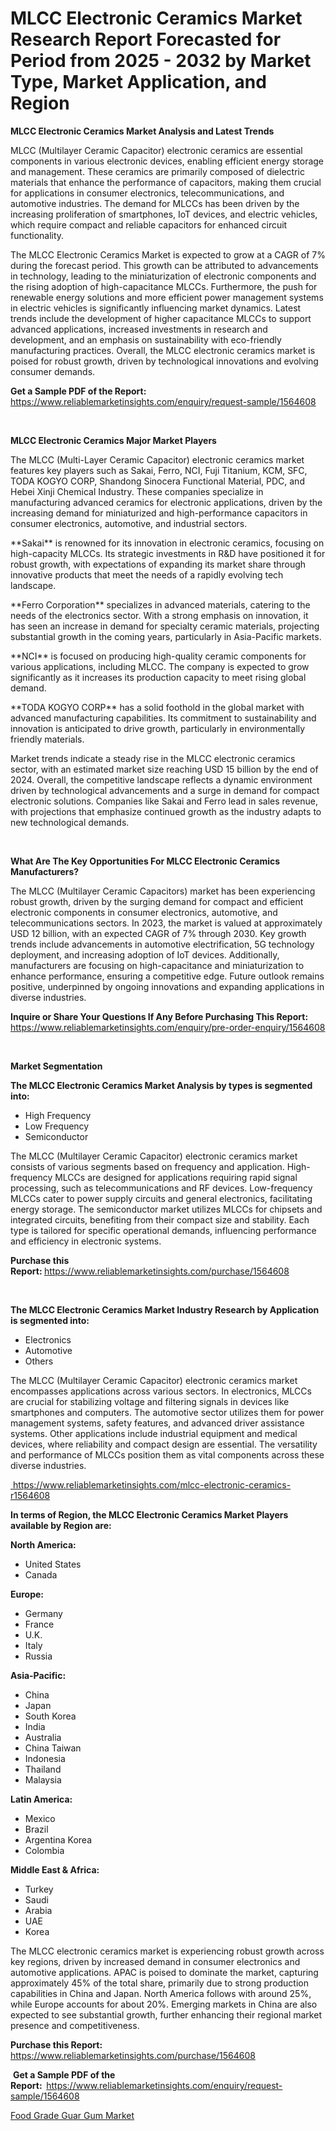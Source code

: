 <p><h1>MLCC Electronic Ceramics Market Research Report Forecasted for Period from 2025 -  2032 by Market Type, Market Application, and Region</h1></p><p><strong>MLCC Electronic Ceramics Market Analysis and Latest Trends</strong></p>
<p><p>MLCC (Multilayer Ceramic Capacitor) electronic ceramics are essential components in various electronic devices, enabling efficient energy storage and management. These ceramics are primarily composed of dielectric materials that enhance the performance of capacitors, making them crucial for applications in consumer electronics, telecommunications, and automotive industries. The demand for MLCCs has been driven by the increasing proliferation of smartphones, IoT devices, and electric vehicles, which require compact and reliable capacitors for enhanced circuit functionality.</p><p>The MLCC Electronic Ceramics Market is expected to grow at a CAGR of 7% during the forecast period. This growth can be attributed to advancements in technology, leading to the miniaturization of electronic components and the rising adoption of high-capacitance MLCCs. Furthermore, the push for renewable energy solutions and more efficient power management systems in electric vehicles is significantly influencing market dynamics. Latest trends include the development of higher capacitance MLCCs to support advanced applications, increased investments in research and development, and an emphasis on sustainability with eco-friendly manufacturing practices. Overall, the MLCC electronic ceramics market is poised for robust growth, driven by technological innovations and evolving consumer demands.</p></p>
<p><strong>Get a Sample PDF of the Report:&nbsp;</strong> <a href="https://www.reliablemarketinsights.com/enquiry/request-sample/1564608?utm_campaign=2111&utm_medium=2&utm_source=Github&utm_content=ia&utm_term=02042025&utm_id=mlcc-electronic-ceramics">https://www.reliablemarketinsights.com/enquiry/request-sample/1564608</a></p>
<p>&nbsp;</p>
<p><strong>MLCC Electronic Ceramics Major Market Players</strong></p>
<p><p>The MLCC (Multi-Layer Ceramic Capacitor) electronic ceramics market features key players such as Sakai, Ferro, NCI, Fuji Titanium, KCM, SFC, TODA KOGYO CORP, Shandong Sinocera Functional Material, PDC, and Hebei Xinji Chemical Industry. These companies specialize in manufacturing advanced ceramics for electronic applications, driven by the increasing demand for miniaturized and high-performance capacitors in consumer electronics, automotive, and industrial sectors.</p><p>**Sakai** is renowned for its innovation in electronic ceramics, focusing on high-capacity MLCCs. Its strategic investments in R&D have positioned it for robust growth, with expectations of expanding its market share through innovative products that meet the needs of a rapidly evolving tech landscape.</p><p>**Ferro Corporation** specializes in advanced materials, catering to the needs of the electronics sector. With a strong emphasis on innovation, it has seen an increase in demand for specialty ceramic materials, projecting substantial growth in the coming years, particularly in Asia-Pacific markets.</p><p>**NCI** is focused on producing high-quality ceramic components for various applications, including MLCC. The company is expected to grow significantly as it increases its production capacity to meet rising global demand.</p><p>**TODA KOGYO CORP** has a solid foothold in the global market with advanced manufacturing capabilities. Its commitment to sustainability and innovation is anticipated to drive growth, particularly in environmentally friendly materials.</p><p>Market trends indicate a steady rise in the MLCC electronic ceramics sector, with an estimated market size reaching USD 15 billion by the end of 2024. Overall, the competitive landscape reflects a dynamic environment driven by technological advancements and a surge in demand for compact electronic solutions. Companies like Sakai and Ferro lead in sales revenue, with projections that emphasize continued growth as the industry adapts to new technological demands.</p></p>
<p>&nbsp;</p>
<p><strong>What Are The Key Opportunities For MLCC Electronic Ceramics Manufacturers?</strong></p>
<p><p>The MLCC (Multilayer Ceramic Capacitors) market has been experiencing robust growth, driven by the surging demand for compact and efficient electronic components in consumer electronics, automotive, and telecommunications sectors. In 2023, the market is valued at approximately USD 12 billion, with an expected CAGR of 7% through 2030. Key growth trends include advancements in automotive electrification, 5G technology deployment, and increasing adoption of IoT devices. Additionally, manufacturers are focusing on high-capacitance and miniaturization to enhance performance, ensuring a competitive edge. Future outlook remains positive, underpinned by ongoing innovations and expanding applications in diverse industries.</p></p>
<p><strong>Inquire or Share Your Questions If Any Before Purchasing This Report:</strong> <a href="https://www.reliablemarketinsights.com/enquiry/pre-order-enquiry/1564608?utm_campaign=2111&utm_medium=2&utm_source=Github&utm_content=ia&utm_term=02042025&utm_id=mlcc-electronic-ceramics">https://www.reliablemarketinsights.com/enquiry/pre-order-enquiry/1564608</a></p>
<p>&nbsp;</p>
<p><strong>Market Segmentation</strong></p>
<p><strong>The MLCC Electronic Ceramics Market Analysis by types is segmented into:</strong></p>
<p><ul><li>High Frequency</li><li>Low Frequency</li><li>Semiconductor</li></ul></p>
<p><p>The MLCC (Multilayer Ceramic Capacitor) electronic ceramics market consists of various segments based on frequency and application. High-frequency MLCCs are designed for applications requiring rapid signal processing, such as telecommunications and RF devices. Low-frequency MLCCs cater to power supply circuits and general electronics, facilitating energy storage. The semiconductor market utilizes MLCCs for chipsets and integrated circuits, benefiting from their compact size and stability. Each type is tailored for specific operational demands, influencing performance and efficiency in electronic systems.</p></p>
<p><strong>Purchase this Report:&nbsp;</strong><a href="https://www.reliablemarketinsights.com/purchase/1564608?utm_campaign=2111&utm_medium=2&utm_source=Github&utm_content=ia&utm_term=02042025&utm_id=mlcc-electronic-ceramics">https://www.reliablemarketinsights.com/purchase/1564608</a></p>
<p>&nbsp;</p>
<p><strong>The MLCC Electronic Ceramics Market Industry Research by Application is segmented into:</strong></p>
<p><ul><li>Electronics</li><li>Automotive</li><li>Others</li></ul></p>
<p><p>The MLCC (Multilayer Ceramic Capacitor) electronic ceramics market encompasses applications across various sectors. In electronics, MLCCs are crucial for stabilizing voltage and filtering signals in devices like smartphones and computers. The automotive sector utilizes them for power management systems, safety features, and advanced driver assistance systems. Other applications include industrial equipment and medical devices, where reliability and compact design are essential. The versatility and performance of MLCCs position them as vital components across these diverse industries.</p></p>
<p><a href="https://www.reliablemarketinsights.com/mlcc-electronic-ceramics-r1564608?utm_campaign=2111&utm_medium=2&utm_source=Github&utm_content=ia&utm_term=02042025&utm_id=mlcc-electronic-ceramics">&nbsp;https://www.reliablemarketinsights.com/mlcc-electronic-ceramics-r1564608</a></p>
<p><strong>In terms of Region, the MLCC Electronic Ceramics Market Players available by Region are:</strong></p>
<p>
    <p> <strong> North America: </strong>
        <ul>
            <li>United States</li>
            <li>Canada</li>
        </ul>
        </p> 
    <p> <strong> Europe: </strong>
        <ul>
            <li>Germany</li>
            <li>France</li>
            <li>U.K.</li>
            <li>Italy</li>
            <li>Russia</li>
        </ul>
        </p> 
    <p> <strong> Asia-Pacific: </strong>
        <ul>
            <li>China</li>
            <li>Japan</li>
            <li>South Korea</li>
            <li>India</li>
            <li>Australia</li>
            <li>China Taiwan</li>
            <li>Indonesia</li>
            <li>Thailand</li>
            <li>Malaysia</li>
        </ul>
        </p> 
    <p> <strong> Latin America: </strong>
        <ul>
            <li>Mexico</li>
            <li>Brazil</li>
            <li>Argentina Korea</li>
            <li>Colombia</li>
        </ul>
        </p> 
    <p> <strong> Middle East & Africa: </strong>
        <ul>
            <li>Turkey</li>
            <li>Saudi</li>
            <li>Arabia</li>
            <li>UAE</li>
            <li>Korea</li>
        </ul>
    </p>
    </p>
<p><p>The MLCC electronic ceramics market is experiencing robust growth across key regions, driven by increased demand in consumer electronics and automotive applications. APAC is poised to dominate the market, capturing approximately 45% of the total share, primarily due to strong production capabilities in China and Japan. North America follows with around 25%, while Europe accounts for about 20%. Emerging markets in China are also expected to see substantial growth, further enhancing their regional market presence and competitiveness.</p></p>
<p><strong>Purchase this Report: </strong><a href="https://www.reliablemarketinsights.com/purchase/1564608?utm_campaign=2111&utm_medium=2&utm_source=Github&utm_content=ia&utm_term=02042025&utm_id=mlcc-electronic-ceramics">https://www.reliablemarketinsights.com/purchase/1564608</a></p>
<p>&nbsp;<strong>Get a Sample PDF of the Report:&nbsp;&nbsp;</strong><a href="https://www.reliablemarketinsights.com/enquiry/request-sample/1564608?utm_campaign=2111&utm_medium=2&utm_source=Github&utm_content=ia&utm_term=02042025&utm_id=mlcc-electronic-ceramics">https://www.reliablemarketinsights.com/enquiry/request-sample/1564608</a></p>
<p><strong></strong></p>
<p><p><a href="https://github.com/nacarnzina/Market-Research-Report-List-1/blob/main/food-grade-guar-gum-market.md?utm_campaign=2111&utm_medium=2&utm_source=Github&utm_content=ia&utm_term=02042025&utm_id=mlcc-electronic-ceramics">Food Grade Guar Gum Market</a></p></p>